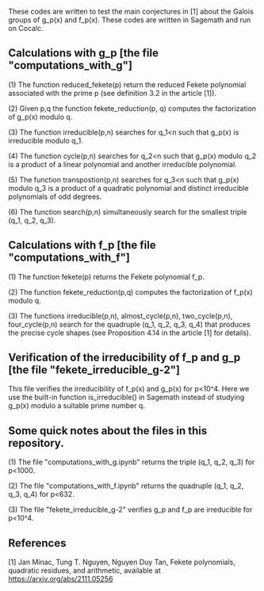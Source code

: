 These codes are written to test the main conjectures in [1] about the Galois groups of g_p(x) and f_p(x). These codes are written in Sagemath and run on Cocalc. 


## Calculations with g_p  [the file "computations_with_g"] 

(1) The function reduced_fekete(p) return the reduced Fekete polynomial associated with the prime p (see definition 3.2 in the article [1]). 

(2) Given p,q the function fekete_reduction(p, q) computes the factorization of g_p(x) modulo q. 

(3) The function irreducible(p,n) searches for q_1<n such that g_p(x) is irreducible modulo q_1. 

(4) The function cycle(p,n) searches for q_2<n such that g_p(x) modulo q_2 is a product of a linear polynomial and another irreducible polynomial. 

(5) The function transpostion(p,n) searches for q_3<n such that g_p(x) modulo q_3 is a product of a quadratic polynomial and distinct irreducible polynomials of odd degrees. 

(6) The function search(p,n) simultaneously search for the smallest triple (q_1, q_2, q_3).

## Calculations with f_p [the file "computations_with_f"] 

(1) The function fekete(p) returns the Fekete polynomial f_p. 

(2) The function fekete_reduction(p,q) computes the factorization of f_p(x) modulo q. 

(3) The functions irreducible(p,n), almost_cycle(p,n), two_cycle(p,n), four_cycle(p,n) search for the quadruple (q_1, q_2, q_3, q_4) that produces the precise cycle shapes (see Proposition 4.14 in the article [1] for details). 

## Verification of the irreducibility of f_p and g_p [the file "fekete_irreducible_g-2"] 

This file verifies the irreducibility of f_p(x) and g_p(x) for p<10^4. Here we use the built-in function is_irreducible() in Sagemath instead of studying g_p(x) modulo a suitable prime number q. 


## Some quick notes about the files in this repository.

(1) The file "computations_with_g.ipynb" returns the triple (q_1, q_2, q_3) for p<1000.

(2) The file "computations_with_f.ipynb" returns the quadruple (q_1, q_2, q_3, q_4) for p<632. 

(3) The file "fekete_irreducible_g-2" verifies g_p and f_p are irreducible for p<10^4.

## References 

[1] Jan Minac, Tung T. Nguyen, Nguyen Duy Tan, Fekete polynomials, quadratic residues, and arithmetic, available at https://arxiv.org/abs/2111.05256

 
